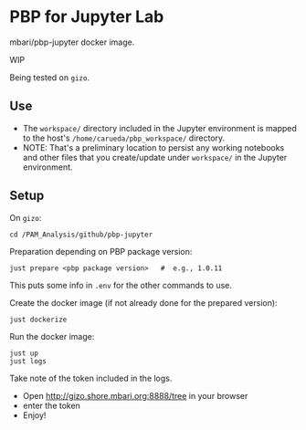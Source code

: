 # PBP for Jupyter Lab

mbari/pbp-jupyter docker image.

WIP

Being tested on `gizo`.

## Use

- The `workspace/` directory included in the Jupyter environment is mapped
  to the host's `/home/carueda/pbp_workspace/` directory.
- NOTE: That's a preliminary location to persist any working notebooks and other files 
  that you create/update under `workspace/` in the Jupyter environment.

## Setup

On `gizo`: 
```
cd /PAM_Analysis/github/pbp-jupyter
```

Preparation depending on PBP package version:
```
just prepare <pbp package version>   #  e.g., 1.0.11
```
This puts some info in `.env` for the other commands to use.

Create the docker image (if not already done for the prepared version):
```
just dockerize
```

Run the docker image:
```
just up
just logs
```
Take note of the token included in the logs.

- Open http://gizo.shore.mbari.org:8888/tree in your browser
- enter the token
- Enjoy!
